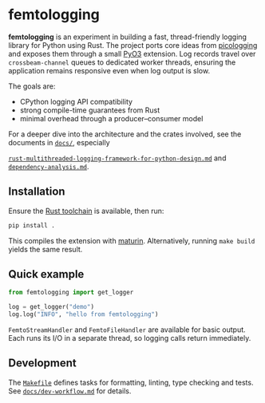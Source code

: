 # femtologging

**femtologging** is an experiment in building a fast, thread-friendly logging
library for Python using Rust. The project ports core ideas from
[picologging](https://github.com/microsoft/picologging) and exposes them through
a small [PyO3](https://pyo3.rs/) extension. Log records travel over
`crossbeam-channel` queues to dedicated worker threads, ensuring the application
remains responsive even when log output is slow.

The goals are:

- CPython logging API compatibility
- strong compile-time guarantees from Rust
- minimal overhead through a producer–consumer model

For a deeper dive into the architecture and the crates involved, see the
documents in [`docs/`](./docs), especially
<!-- markdownlint-disable-next-line MD013 -->
[`rust-multithreaded-logging-framework-for-python-design.md`](docs/rust-multithreaded-logging-framework-for-python-design.md)
and [`dependency-analysis.md`](docs/dependency-analysis.md).

## Installation

Ensure the
[Rust toolchain](https://www.rust-lang.org/tools/install) is available, then
run:

```bash
pip install .
```

This compiles the extension with [maturin](https://maturin.rs/). Alternatively,
running `make build` yields the same result.

## Quick example

```python
from femtologging import get_logger

log = get_logger("demo")
log.log("INFO", "hello from femtologging")
```

`FemtoStreamHandler` and `FemtoFileHandler` are available for basic output. Each
runs its I/O in a separate thread, so logging calls return immediately.

## Development

The [`Makefile`](./Makefile) defines tasks for formatting, linting, type
checking and tests. See [`docs/dev-workflow.md`](docs/dev-workflow.md) for
details.
